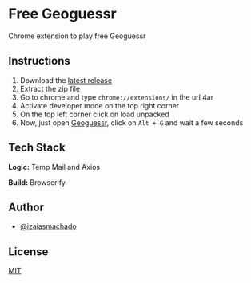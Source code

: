 # Free Geoguessr
Chrome extension to play free Geoguessr

## Instructions
1. Download the [latest release](https://github.com/izaiasmachado/FreeGeoguessr/releases)
2. Extract the zip file
3. Go to chrome and type `chrome://extensions/` in the url 4ar
5. Activate developer mode on the top right corner
6. On the top left corner click on load unpacked
7. Now, just open [Geoguessr](https://geoguessr.com), click on `Alt + G` and wait a few seconds

## Tech Stack
**Logic:** Temp Mail and Axios 

**Build:** Browserify

## Author

- [@izaiasmachado](https://www.github.com/izaiasmachado)

## License

[MIT](https://choosealicense.com/licenses/mit/)